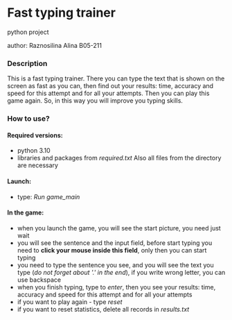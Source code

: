 # **Fast typing trainer**

python project

author: Raznosilina Alina B05-211

### **Description**

This is a fast typing trainer. There you can type the text 
that is shown on the screen as fast as you can, then find out 
your results: time, accuracy and speed for this attempt and for 
all your attempts. Then you can play this game again. So, in 
this way you will improve you typing skills.

### **How to use?**

#### Required versions:
* python 3.10
* libraries and packages from *_required.txt_*
Also all files from the directory are necessary

#### Launch:
* type: *_Run game_main_*

#### In the game:
* when you launch the game, you will see the start picture, 
you need just wait
* you will see the sentence and the input field, before 
start typing you need to **click your mouse inside this field**,
only then you can start typing
* you need to type the sentence you see, and you will see the
text you type (*do not forget about '.' in the end*), if you 
write wrong letter, you can use backspace
* when you finish typing, type to *_enter_*, then you see your 
results: time, accuracy and speed for this attempt and for all
your attempts
* if you want to play again - type *_reset_*
* if you want to reset statistics, delete all records in
*_results.txt_*